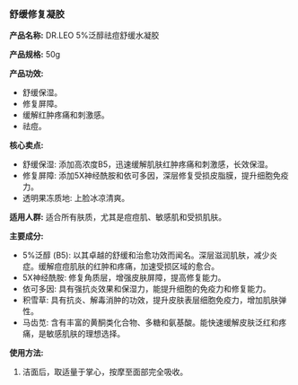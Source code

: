 ### 舒缓修复凝胶

**产品名称:** DR.LEO 5%泛醇祛痘舒缓水凝胶

**产品规格:** 50g

**产品功效:**
- 舒缓保湿。
- 修复屏障。
- 缓解红肿疼痛和刺激感。
- 祛痘。

**核心卖点:**
- 舒缓保湿: 添加高浓度B5，迅速缓解肌肤红肿疼痛和刺激感，长效保湿。
- 修复屏障: 添加5X神经酰胺和依可多因，深层修复受损皮脂膜，提升细胞免疫力。
- 透明果冻质地: 上脸冰凉清爽。

**适用人群:** 适合所有肤质，尤其是痘痘肌、敏感肌和受损肌肤。

**主要成分:**
- 5%泛醇 (B5): 以其卓越的舒缓和治愈功效而闻名。深层滋润肌肤，减少炎症。缓解痘痘肌肤的红肿和疼痛，加速受损区域的愈合。
- 5X神经酰胺: 修复角质层，增强皮肤屏障，提高修复能力。
- 依可多因: 具有强抗炎效果和保湿力，能提升细胞的免疫力和修复能力。
- 积雪草: 具有抗炎、解毒消肿的功效，提升皮肤表层细胞免疫力，增加肌肤弹性。
- 马齿苋: 含有丰富的黄酮类化合物、多糖和氨基酸。能快速缓解皮肤泛红和疼痛，是敏感肌肤的理想选择。

**使用方法:**
1. 洁面后，取适量于掌心，按摩至面部完全吸收。